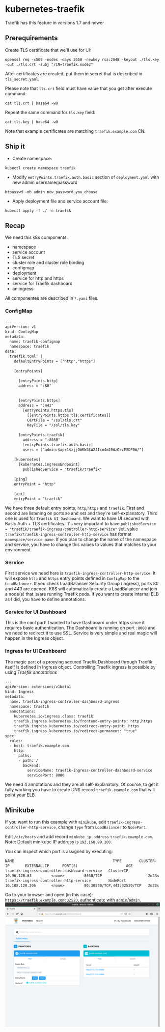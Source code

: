 # kubernetes-traefik
Traefik has this feature in versions 1.7 and newer

## Prerequirements

Create TLS certificate that we'll use for UI:
```
openssl req -x509 -nodes -days 3650 -newkey rsa:2048 -keyout ./tls.key -out ./tls.crt -subj "/CN=traefik.node2"
```

After certificates are created, put them in secret that is described in `tls_secret.yaml`.

Please note that `tls.crt` field must have value that you get after execute command:
```
cat tls.crt | base64 -w0
```
Repeat the same command for `tls.key` field:
```
cat tls.key | base64 -w0
```
Note that example certificates are matching `traefik.example.com` CN.

## Ship it

- Create namespace:
```
kubectl create namespace traefik
```

- Modify `entryPoints.traefik.auth.basic` section of `deployment.yaml` with new admin username/password
```
htpasswd -nb admin new_password_you_choose
```

- Apply deployment file and service account file:
```
kubectl apply -f ./ -n traefik
```


## Recap

We need this k8s components:
- namespace
- service account
- TLS secret
- cluster role and cluster role binding
- configmap
- deployment
- service for http and https
- service for Traefik dashboard
- an ingress

All componentes are described in `*.yaml` files.

### ConfigMap

```
---
apiVersion: v1
kind: ConfigMap
metadata:
  name: traefik-configmap
  namespace: traefik
data:
  traefik.toml: |
    defaultEntryPoints = ["http","https"]

    [entryPoints]

      [entryPoints.http]
      address = ":80"


      [entryPoints.https]
      address = ":443"
        [entryPoints.https.tls]
          [[entryPoints.https.tls.certificates]]
          CertFile = "/ssl/tls.crt"
          KeyFile = "/ssl/tls.key"

      [entryPoints.traefik]
        address = ":8080"
        [entryPoints.traefik.auth.basic]
        users = ["admin:$apr1$zjjGWKW4$W2JIcu4m26WzOzzESDF0W/"]

    [kubernetes]
      [kubernetes.ingressEndpoint]
        publishedService = "traefik/traefik"

    [ping]
    entryPoint = "http"

    [api]
    entryPoint = "traefik"
```
We have three default entry points, `http`,`https` and `traefik`. First and second are listening on ports `80` and `443` and they're self-explanatory. Third one is used for `Traefik UI Dashboard`. We want to have UI secured with Basic Auth + TLS certificates.
It's very important to have `publishedService = "traefik/traefik-ingress-controller-http-service"` set. value `traefik/traefik-ingress-controller-http-service` has format `namespace/service name`. If you plan to change the name of the namespace and service, you have to change this values to values that matches to your environment.

### Service
First service we need here is `traefik-ingress-controller-http-service`. It will expose `http` and `https` entry points defined in `ConfigMap` to the `LoadBalancer`. If you check LoadBalancer Security Group (ingress), ports 80 and 443 are opened. K8S will automatically create a LoadBalancer and join a node(s) that is/are running Traefik pods. If you want to create internal ELB as I did, you have to define annotations.

### Service for UI Dashboard
This is the cool part! I wanted to have Dashboard under https since it requires basic authentication. The Dashboard is running on port `:8080` and we need to redirect it to use SSL. Service is very simple and real magic will happen in the Ingress object.

### Ingress for UI Dashboard
The magic part of a proxying secured Traefik Dashboard through Traefik itself is defined in Ingress object. Controlling Traefik ingress is possible by using *Traefik annotations*

```
---
apiVersion: extensions/v1beta1
kind: Ingress
metadata:
  name: traefik-ingress-controller-dashboard-ingress
  namespace: traefik
  annotations:
    kubernetes.io/ingress.class: traefik
    traefik.ingress.kubernetes.io/frontend-entry-points: http,https
    traefik.ingress.kubernetes.io/redirect-entry-point: https
    traefik.ingress.kubernetes.io/redirect-permanent: "true"
spec:
  rules:
  - host: traefik.example.com
    http:
      paths:
      - path: /
        backend:
          serviceName: traefik-ingress-controller-dashboard-service
          servicePort: 8080
```

We need 4 annotations and they are all self-explanatory. Of course, to get it fully working you have to create DNS record `traefik.example.com` that will point your ELB.


## Minikube

If you want to run this example with `minikube`, edit `traefik-ingress-controller-http-service`, change `type` from `LoadBalancer` to `NodePort`.

Edit `/etc/hosts` and add record `minkube_ip_address` `traefik.example.com`.
Note: Default minikube IP address is `192.168.99.100`.


You can inspect which port is assigned by executing:

```$ kubectl get svc -n traefik
NAME                                             TYPE        CLUSTER-IP       EXTERNAL-IP      PORT(S)                      AGE
traefik-ingress-controller-dashboard-service   ClusterIP   10.96.120.63         <none>         8080/TCP                     2m23s
traefik-ingress-controller-http-service        NodePort    10.108.120.206       <none>         80:30530/TCP,443:32520/TCP   2m23s
```

Go to your browser and open (in this case): `https://traefik.example.com:32520`, authenticate with `admin`/`admin`.
![Traefik UI](png/traefik_ui.png)

